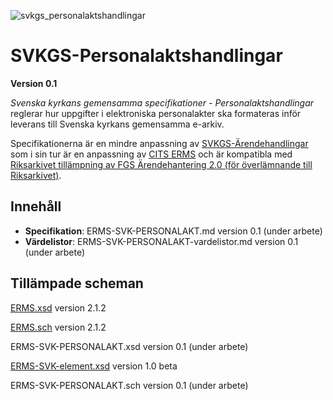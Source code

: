 ![svkgs_personalaktshandlingar](https://github.com/svkau/SVKGS-personalaktshandlingar/assets/13225565/40a87b57-c8ce-4227-a904-897026aef075)

# SVKGS-Personalaktshandlingar

**Version 0.1**

*Svenska kyrkans gemensamma specifikationer - Personalaktshandlingar* reglerar hur uppgifter i
elektroniska personalakter ska formateras inför leverans till Svenska kyrkans
gemensamma e-arkiv.

Specifikationerna är en mindre anpassning av [SVKGS-Ärendehandlingar](https://github.com/svkau/SvKGS-Arendehandlingar)
som i sin tur är en anpassning av [CITS ERMS](https://dilcis.eu/content-types/cserms)
och är kompatibla med [Riksarkivet tillämpning av FGS Ärendehantering 2.0 (för överlämnande till
Riksarkivet)](https://www.riksarkivet.se/fgs-anpassning).

## Innehåll

- **Specifikation**: ERMS-SVK-PERSONALAKT.md version 0.1 (under arbete)
- **Värdelistor**: ERMS-SVK-PERSONALAKT-vardelistor.md version 0.1 (under arbete)

## Tillämpade scheman

[ERMS.xsd](https://github.com/DILCISBoard/CITS-ERMS/blob/master/schema/ERMS.xsd) version 2.1.2

[ERMS.sch](https://github.com/DILCISBoard/CITS-ERMS/blob/master/schema/erms.sch) version 2.1.2

ERMS-SVK-PERSONALAKT.xsd version 0.1 (under arbete)

[ERMS-SVK-element.xsd](https://github.com/svkau/ERMS-SVK/blob/main/ERMS-SVK-element.xsd) version 1.0 beta

ERMS-SVK-PERSONALAKT.sch version 0.1 (under arbete)
